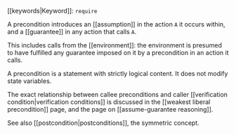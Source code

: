 [[keywords|Keyword]]: `require`

A precondition introduces an [[assumption]] in the action `A` it occurs within, and a [[guarantee]] in any action that calls `A`.

This includes calls from the [[environment]]: the environment is presumed to have fulfilled any guarantee imposed on it by a precondition in an action it calls.

A precondition is a statement with strictly logical content. It does not modify state variables.

The exact relationship between callee preconditions and caller [[verification condition|verification conditions]] is discussed in the [[weakest liberal precondition]] page, and the page on [[assume-guarantee reasoning]].

See also [[postcondition|postconditions]], the symmetric concept.